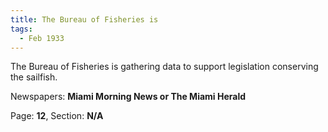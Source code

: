 ```yaml
---  
title: The Bureau of Fisheries is  
tags:  
  - Feb 1933  
---  
```

  
The Bureau of Fisheries is gathering data to support legislation conserving the sailfish.  
  
Newspapers: **Miami Morning News or The Miami Herald**  
  
Page: **12**, Section: **N/A** 
